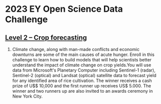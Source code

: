 # 2023 EY Open Science Data Challenge
## [Level 2 – Crop forecasting](https://challenge.ey.com/challenges/level-2-crop-forecasting-qEk17wFWyq)

1. Climate change, along with man-made conflicts and economic downturns are some of the main causes of acute hunger. Enroll in this challenge to learn how to build models that will help scientists better understand the impact of climate change on crop yields.You will use data from Microsoft's Planetary Computer including Sentinel-1 (radar), Sentinel-2 (optical) and Landsat (optical) satellite data to forecast yield for any identified area of rice cultivation. The winner receives a cash prize of U$$ 10,000 and the first runner up receives US$ 5.000. The winner and two runners up are also invited to an awards ceremony in New York City.
